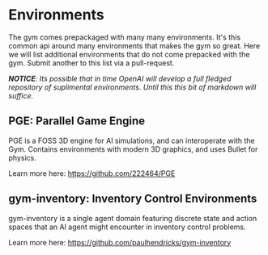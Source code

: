 # Environments

The gym comes prepackaged with many many environments. It's this common api around many environments that makes the gym so great. Here we will list additional environments that do not come prepacked with the gym. Submit another to this list via a pull-request. 

_**NOTICE**: Its possible that in time OpenAI will develop a full fledged repository of suplimental environments. Until this this bit of markdown will suffice._

## PGE: Parallel Game Engine

PGE is a FOSS 3D engine for AI simulations, and can interoperate with the Gym. Contains environments with modern 3D graphics, and uses Bullet for physics.

Learn more here: https://github.com/222464/PGE

## gym-inventory: Inventory Control Environments

gym-inventory is a single agent domain featuring discrete state and action spaces that an AI agent might encounter in inventory control problems. 

Learn more here: https://github.com/paulhendricks/gym-inventory
